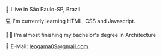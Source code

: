🌆 I live in São Paulo-SP, Brazil

💻 I'm currently learning HTML, CSS and Javascript.

 🧗‍♂️ I'm almost finishing my bachelor's degree in Architecture

 📧 E-Mail: leogama09@gmail.com